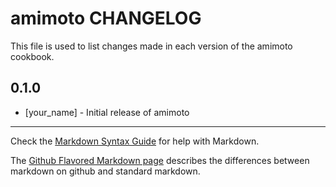 amimoto CHANGELOG
=================

This file is used to list changes made in each version of the amimoto cookbook.

0.1.0
-----
- [your_name] - Initial release of amimoto

- - -
Check the [Markdown Syntax Guide](http://daringfireball.net/projects/markdown/syntax) for help with Markdown.

The [Github Flavored Markdown page](http://github.github.com/github-flavored-markdown/) describes the differences between markdown on github and standard markdown.
